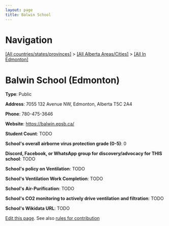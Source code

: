 ```yaml
---
layout: page
title: Balwin School
---
```

# Navigation

[[All countries/states/provinces]](../../..) > [[All Alberta Areas/Cities]](../..) > [[All In Edmonton]](..)

# Balwin School (Edmonton)

**Type**: Public

**Address**: 7055 132 Avenue NW, Edmonton, Alberta T5C 2A4

**Phone**: 780-475-3646

**Website**: <https://balwin.epsb.ca/>

**Student Count**: TODO

**School's overall airborne virus protection grade (0-5)**: 0

**Discord, Facebook, or WhatsApp group for discovery/advocacy for THIS school**: TODO

**School's policy on Ventilation**: TODO

**School's Ventilation Work Completion**: TODO

**School's Air-Purification**: TODO

**School's CO2 monitoring to actively drive ventilation and filtration**: TODO

**School's Wikidata URL**: TODO


[Edit this page](https://github.com/ventilate-schools/AB/edit/main/./Edmonton/Balwin_School.md). See also [rules for contribution](../../../contribution-rules/)